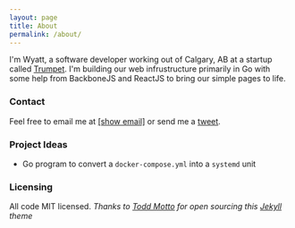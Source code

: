 ```yaml
---
layout: page
title: About
permalink: /about/
---
```


I'm Wyatt, a software developer working out of Calgary, AB at a startup called [Trumpet](https://trumpet.ca/). I'm building our web infrustructure primarily in Go with some help from BackboneJS and ReactJS to bring our simple pages to life.

### Contact

Feel free to email me at <a href="http://www.google.com/recaptcha/mailhide/d?k=01LmTwdTR54HkiyYJWP1_McA==&amp;c=wrycE40g8ZI9CQlrXQ8_WNqzbSRGreLUGxxriNYSMIU=" onclick="window.open('http://www.google.com/recaptcha/mailhide/d?k=01LmTwdTR54HkiyYJWP1_McA==&amp;c=wrycE40g8ZI9CQlrXQ8_WNqzbSRGreLUGxxriNYSMIU=', '', 'toolbar=0,scrollbars=0,location=0,statusbar=0,menubar=0,resizable=0,width=500,height=300'); return false;" title="Reveal this e-mail address">[show email]</a> or send me a [tweet](https://twitter.com/wyattjoh).

### Project Ideas

- Go program to convert a `docker-compose.yml` into a `systemd` unit

### Licensing

All code MIT licensed. *Thanks to [Todd Motto](http://toddmotto.com/) for open sourcing this [Jekyll](http://jekyllrb.com/) theme*

